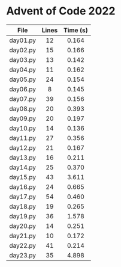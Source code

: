 # Advent of Code 2022

| File        | Lines | Time (s)          |
| ------------- |:-------------:|:-------------:|
|day01.py|      12|0.164|
|day02.py|      15|0.166|
|day03.py|      13|0.142|
|day04.py|      11|0.162|
|day05.py|      24|0.154|
|day06.py|       8|0.145|
|day07.py|      39|0.156|
|day08.py|      20|0.393|
|day09.py|      20|0.197|
|day10.py|      14|0.136|
|day11.py|      27|0.356|
|day12.py|      21|0.167|
|day13.py|      16|0.211|
|day14.py|      25|0.370|
|day15.py|      43|3.611|
|day16.py|      24|0.665|
|day17.py|      54|0.460|
|day18.py|      19|0.265|
|day19.py|      36|1.578|
|day20.py|      14|0.251|
|day21.py|      10|0.172|
|day22.py|      41|0.214|
|day23.py|      35|4.898|